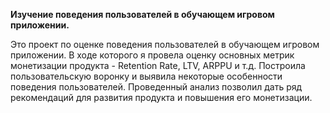 **Изучение поведения пользователей в обучающем игровом приложении.**

Это проект по оценке поведения пользователей в обучающем игровом приложении. В ходе которого я провела оценку основных метрик монетизации продукта - Retention Rate, LTV, ARPPU и т.д. Построила пользовательскую воронку и выявила некоторые особенности поведения пользователей. Проведенный анализ позволил дать ряд рекомендаций для развития продукта и повышения его монетизации.
